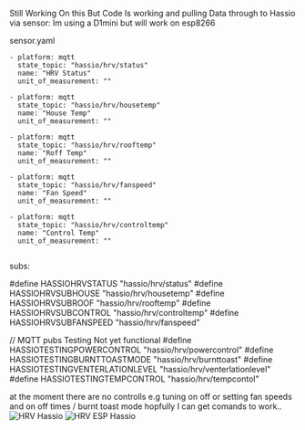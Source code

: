 
Still Working On this But Code Is working and pulling Data through to Hassio via sensor:
Im using a D1mini but will work on esp8266 

sensor.yaml
```
- platform: mqtt                          
  state_topic: "hassio/hrv/status"
  name: "HRV Status"
  unit_of_measurement: ""
  
- platform: mqtt                          
  state_topic: "hassio/hrv/housetemp"
  name: "House Temp"
  unit_of_measurement: ""
  
- platform: mqtt                          
  state_topic: "hassio/hrv/rooftemp"
  name: "Roff Temp"
  unit_of_measurement: ""
  
- platform: mqtt                          
  state_topic: "hassio/hrv/fanspeed"
  name: "Fan Speed"
  unit_of_measurement: ""

- platform: mqtt                          
  state_topic: "hassio/hrv/controltemp"
  name: "Control Temp"
  unit_of_measurement: ""
 
```

subs:
  
#define HASSIOHRVSTATUS "hassio/hrv/status"
#define HASSIOHRVSUBHOUSE "hassio/hrv/housetemp"
#define HASSIOHRVSUBROOF "hassio/hrv/rooftemp"
#define HASSIOHRVSUBCONTROL "hassio/hrv/controltemp"
#define HASSIOHRVSUBFANSPEED "hassio/hrv/fanspeed"

// MQTT pubs Testing Not yet functional 
#define HASSIOTESTINGPOWERCONTROL "hassio/hrv/powercontrol"
#define HASSIOTESTINGBURNTTOASTMODE "hassio/hrv/burnttoast"
#define HASSIOTESTINGVENTERLATIONLEVEL "hassio/hrv/venterlationlevel"
#define HASSIOTESTINGTEMPCONTROL "hassio/hrv/tempcontol"

at the moment there are no controlls e.g tuning on off or setting fan speeds and on off times / burnt toast mode hopfully I can get comands to work..
![HRV Hassio](https://user-images.githubusercontent.com/29391962/141737219-631d36ff-4ed0-4e42-ac0c-32908596b6b3.png)
![HRV ESP Hassio](https://user-images.githubusercontent.com/29391962/142518413-146c2566-e426-4eaf-9b21-13e86fca7d52.png)

